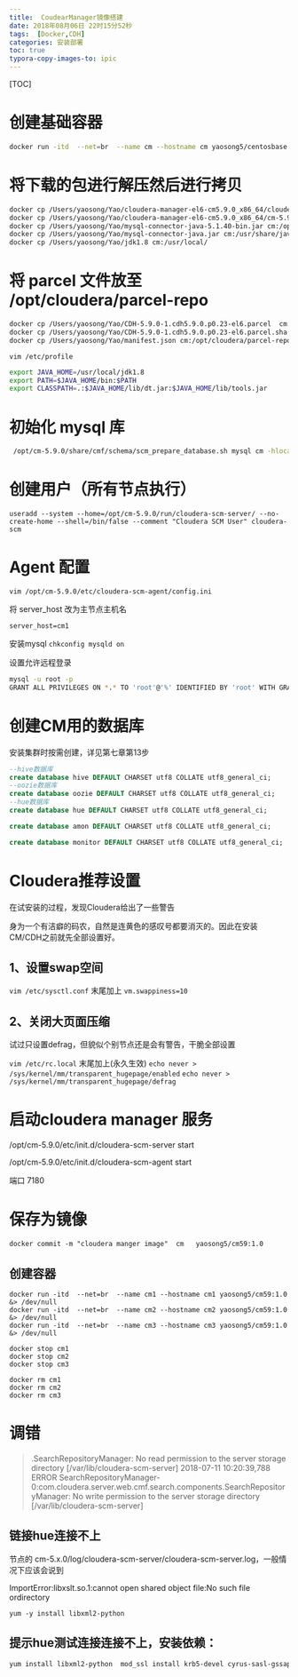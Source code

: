 ```yaml
---
title:  CoudearManager镜像搭建
date: 2018年08月06日 22时15分52秒
tags:  [Docker,CDH]
categories: 安装部署
toc: true
typora-copy-images-to: ipic
---
```


[TOC]



# 创建基础容器

```bash
docker run -itd  --net=br  --name cm --hostname cm yaosong5/centosbase:1.0 &> /dev/null
```



# 将下载的包进行解压然后进行拷贝

```bash
docker cp /Users/yaosong/Yao/cloudera-manager-el6-cm5.9.0_x86_64/cloudera cm:/opt/
docker cp /Users/yaosong/Yao/cloudera-manager-el6-cm5.9.0_x86_64/cm-5.9.0 cm:/opt/
docker cp /Users/yaosong/Yao/mysql-connector-java-5.1.40-bin.jar cm:/opt/cm-5.9.0/share/cmf/lib/
docker cp /Users/yaosong/Yao/mysql-connector-java.jar cm:/usr/share/java/
docker cp /Users/yaosong/Yao/jdk1.8 cm:/usr/local/
```

<!--more -->

# 将 parcel 文件放至 /opt/cloudera/parcel-repo

```bash
docker cp /Users/yaosong/Yao/CDH-5.9.0-1.cdh5.9.0.p0.23-el6.parcel  cm:/opt/cloudera/parcel-repo
docker cp /Users/yaosong/Yao/CDH-5.9.0-1.cdh5.9.0.p0.23-el6.parcel.sha cm:/opt/cloudera/parcel-repo
docker cp /Users/yaosong/Yao/manifest.json cm:/opt/cloudera/parcel-repo
```


`vim /etc/profile`

```bash
export JAVA_HOME=/usr/local/jdk1.8
export PATH=$JAVA_HOME/bin:$PATH
export CLASSPATH=.:$JAVA_HOME/lib/dt.jar:$JAVA_HOME/lib/tools.jar
```

# 初始化 mysql 库

```Bash
 /opt/cm-5.9.0/share/cmf/schema/scm_prepare_database.sh mysql cm -hlocalhost -uroot -proot --scm-host localhost scm scm scm
```

# 创建用户（所有节点执行）

```
useradd --system --home=/opt/cm-5.9.0/run/cloudera-scm-server/ --no-create-home --shell=/bin/false --comment "Cloudera SCM User" cloudera-scm
```

# Agent 配置 

`vim /opt/cm-5.9.0/etc/cloudera-scm-agent/config.ini`

 将 server_host 改为主节点主机名

```
server_host=cm1
```


安装mysql
`chkconfig mysqld on`

设置允许远程登录

```Bash
mysql -u root -p 
GRANT ALL PRIVILEGES ON *.* TO 'root'@'%' IDENTIFIED BY 'root' WITH GRANT OPTION; 
```



# 创建CM用的数据库

安装集群时按需创建，详见第七章第13步

```Sql
--hive数据库
create database hive DEFAULT CHARSET utf8 COLLATE utf8_general_ci;
--oozie数据库
create database oozie DEFAULT CHARSET utf8 COLLATE utf8_general_ci;
--hue数据库
create database hue DEFAULT CHARSET utf8 COLLATE utf8_general_ci;

create database amon DEFAULT CHARSET utf8 COLLATE utf8_general_ci;

create database monitor DEFAULT CHARSET utf8 COLLATE utf8_general_ci;
```



# Cloudera推荐设置

在试安装的过程，发现Cloudera给出了一些警告

身为一个有洁癖的码农，自然是连黄色的感叹号都要消灭的。因此在安装CM/CDH之前就先全部设置好。

## 1、设置swap空间

`vim /etc/sysctl.conf`
末尾加上
`vm.swappiness=10`

## 2、关闭大页面压缩

试过只设置defrag，但貌似个别节点还是会有警告，干脆全部设置

`vim /etc/rc.local`
末尾加上(永久生效)
`echo never > /sys/kernel/mm/transparent_hugepage/enabled`
`echo never > /sys/kernel/mm/transparent_hugepage/defrag`





# 启动cloudera manager 服务

/opt/cm-5.9.0/etc/init.d/cloudera-scm-server start

/opt/cm-5.9.0/etc/init.d/cloudera-scm-agent start

端口 7180



# 保存为镜像

	docker commit -m "cloudera manger image"  cm   yaosong5/cm59:1.0
## 创建容器

	docker run -itd  --net=br  --name cm1 --hostname cm1 yaosong5/cm59:1.0 &> /dev/null
	docker run -itd  --net=br  --name cm2 --hostname cm2 yaosong5/cm59:1.0 &> /dev/null
	docker run -itd  --net=br  --name cm3 --hostname cm3 yaosong5/cm59:1.0 &> /dev/null



```
docker stop cm1
docker stop cm2
docker stop cm3

docker rm cm1
docker rm cm2
docker rm cm3
```





# 调错

> .SearchRepositoryManager: No read permission to the server storage directory [/var/lib/cloudera-scm-server]
> 2018-07-11 10:20:39,788 ERROR SearchRepositoryManager-0:com.cloudera.server.web.cmf.search.components.SearchRepositoryManager: No write permission to the server storage directory [/var/lib/cloudera-scm-server]
>

## 链接hue连接不上

节点的 cm-5.x.0/log/cloudera-scm-server/cloudera-scm-server.log，一般情况下应该会说到

ImportError:libxslt.so.1:cannot open shared object file:No such file ordirectory

```
yum -y install libxml2-python 
```

## 提示hue测试连接连接不上，安装依赖：

```bash
yum install libxml2-python  mod_ssl install krb5-devel cyrus-sasl-gssapi cyrus-sasl-deve libxml2-devel libxslt-devel mysql mysql-devel openldap-devel python-devel python-simplejson sqlite-devel -y
```

